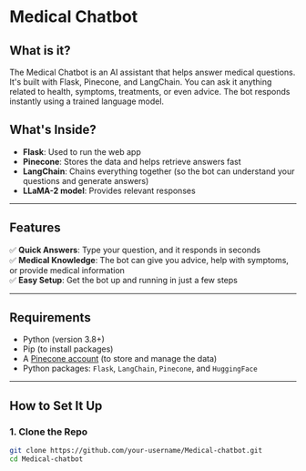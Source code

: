 # Medical Chatbot

## What is it?

The Medical Chatbot is an AI assistant that helps answer medical questions. It's built with Flask, Pinecone, and LangChain. You can ask it anything related to health, symptoms, treatments, or even advice. The bot responds instantly using a trained language model.

## What's Inside?

- **Flask**: Used to run the web app  
- **Pinecone**: Stores the data and helps retrieve answers fast  
- **LangChain**: Chains everything together (so the bot can understand your questions and generate answers)  
- **LLaMA-2 model**: Provides relevant responses  

---

## Features

✅ **Quick Answers**: Type your question, and it responds in seconds  
✅ **Medical Knowledge**: The bot can give you advice, help with symptoms, or provide medical information  
✅ **Easy Setup**: Get the bot up and running in just a few steps  

---

## Requirements

- Python (version 3.8+)  
- Pip (to install packages)  
- A [Pinecone account](https://www.pinecone.io/) (to store and manage the data)  
- Python packages: `Flask`, `LangChain`, `Pinecone`, and `HuggingFace`  

---

## How to Set It Up

### 1. Clone the Repo
```bash
git clone https://github.com/your-username/Medical-chatbot.git
cd Medical-chatbot
